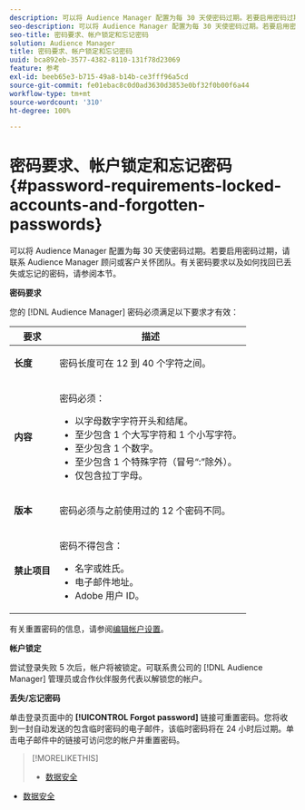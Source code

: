 ```yaml
---
description: 可以将 Audience Manager 配置为每 30 天使密码过期。若要启用密码过期，请联系 Audience Manager 顾问或客户关怀团队。有关密码要求以及如何找回已丢失或忘记的密码，请参阅本节。
seo-description: 可以将 Audience Manager 配置为每 30 天使密码过期。若要启用密码过期，请联系 Audience Manager 顾问或客户关怀团队。有关密码要求以及如何找回已丢失或忘记的密码，请参阅本节。
seo-title: 密码要求、帐户锁定和忘记密码
solution: Audience Manager
title: 密码要求、帐户锁定和忘记密码
uuid: bca892eb-3577-4382-8110-131f78d23069
feature: 参考
exl-id: beeb65e3-b715-49a8-b14b-ce3fff96a5cd
source-git-commit: fe01ebac8c0d0ad3630d3853e0bf32f0b00f6a44
workflow-type: tm+mt
source-wordcount: '310'
ht-degree: 100%

---
```


# 密码要求、帐户锁定和忘记密码{#password-requirements-locked-accounts-and-forgotten-passwords}

可以将 Audience Manager 配置为每 30 天使密码过期。若要启用密码过期，请联系 Audience Manager 顾问或客户关怀团队。有关密码要求以及如何找回已丢失或忘记的密码，请参阅本节。

<!-- 

c_password_requirements.xml

 -->

**密码要求**

您的 [!DNL Audience Manager] 密码必须满足以下要求才有效：

<table id="table_9B79E9F634664F6B995649E3158CCF20"> 
 <thead> 
  <tr> 
   <th colname="col1" class="entry"> 要求 </th> 
   <th colname="col2" class="entry"> 描述 </th> 
  </tr> 
 </thead>
 <tbody> 
  <tr> 
   <td colname="col1"> <p> <b>长度</b> </p> </td> 
   <td colname="col2"> <p>密码长度可在 12 到 40 个字符之间。 </p> </td> 
  </tr> 
  <tr> 
   <td colname="col1"> <p> <b>内容</b> </p> </td> 
   <td colname="col2"> <p>密码必须： </p> <p> 
     <ul id="ul_70F64B9DE90E463098DFA8AB8349CF0B"> 
      <li id="li_2FBA66E47F4A4E1BB01DE3722821E100">以字母数字字符开头和结尾。 </li> 
      <li id="li_1390D4C9A48944B68B891EE6CB734BBC">至少包含 1 个大写字符和 1 个小写字符。 </li> 
      <li id="li_B75B64A005804262BAAF0F1901D63358">至少包含 1 个数字。 </li> 
      <li id="li_28452022AF4743B8B159187BBD10890A">至少包含 1 个特殊字符（冒号“:”除外）。 </li> 
      <li id="li_C02B931ABAB84FFE9B87AEBAEDF34EF3">仅包含拉丁字母。 </li> 
     </ul> </p> </td> 
  </tr> 
  <tr> 
   <td colname="col1"> <p> <b>版本</b> </p> </td> 
   <td colname="col2"> <p> 密码必须与之前使用过的 12 个密码不同。 </p> </td> 
  </tr> 
  <tr> 
   <td colname="col1"> <p> <b>禁止项目</b> </p> </td> 
   <td colname="col2"> <p> 密码不得包含： </p> <p> 
     <ul id="ul_08DE186AF56E401B933256E69279847A"> 
      <li id="li_CC854F7F86484774A76CCF927E1400B4">名字或姓氏。 </li> 
      <li id="li_74ACCF3DE717473B8AB9B1720DD891E7">电子邮件地址。 </li> 
      <li id="li_09C1F699BF6843ACAB4E68D2F57461AB"><span class="keyword">Adobe</span> 用户 ID。 </li> 
     </ul> </p> </td> 
  </tr> 
 </tbody> 
</table>

有关重置密码的信息，请参阅[编辑帐户设置](../features/administration/edit-account-settings.md)。

**帐户锁定**

尝试登录失败 5 次后，帐户将被锁定。可联系贵公司的 [!DNL Audience Manager] 管理员或合作伙伴服务代表以解锁您的帐户。

**丢失/忘记密码**

单击登录页面中的 **[!UICONTROL Forgot password]** 链接可重置密码。您将收到一封自动发送的包含临时密码的电子邮件，该临时密码将在 24 小时后过期。单击电子邮件中的链接可访问您的帐户并重置密码。

>[!MORELIKETHIS]
>
>* [数据安全](../overview/data-security-and-privacy/data-security.md)
* [数据安全](../overview/data-security-and-privacy/data-privacy.md)

